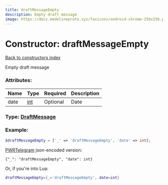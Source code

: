 ```yaml
---
title: draftMessageEmpty
description: Empty draft message
image: https://docs.madelineproto.xyz/favicons/android-chrome-256x256.png
---
```

# Constructor: draftMessageEmpty  
[Back to constructors index](index.md)



Empty draft message

### Attributes:

| Name     |    Type       | Required | Description |
|----------|---------------|----------|-------------|
|date|[int](../types/int.md) | Optional|Date|



### Type: [DraftMessage](../types/DraftMessage.md)


### Example:

```php
$draftMessageEmpty = ['_' => 'draftMessageEmpty', 'date' => int];
```  

[PWRTelegram](https://pwrtelegram.xyz) json-encoded version:

```
{"_": "draftMessageEmpty", "date": int}
```


Or, if you're into Lua:

```lua
draftMessageEmpty={_='draftMessageEmpty', date=int}

```


